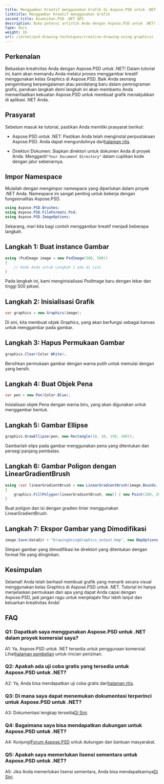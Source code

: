 ```yaml
---
title: Menggambar Kreatif menggunakan Grafik di Aspose.PSD untuk .NET
linktitle: Menggambar Kreatif menggunakan Grafik
second_title: Asumsikan.PSD .NET API
description: Buka potensi artistik Anda dengan Aspose.PSD untuk .NET! Ikuti tutorial kami untuk menggambar kreatif menggunakan Grafik.
type: docs
weight: 16
url: /id/net/psd-drawing-techniques/creative-drawing-using-graphics/
---
```

## Perkenalan

Bebaskan kreativitas Anda dengan Aspose.PSD untuk .NET! Dalam tutorial ini, kami akan memandu Anda melalui proses menggambar kreatif menggunakan kelas Graphics di Aspose.PSD. Baik Anda seorang pengembang berpengalaman atau pendatang baru dalam pemrograman grafis, panduan langkah demi langkah ini akan membantu Anda memanfaatkan kekuatan Aspose.PSD untuk membuat grafik menakjubkan di aplikasi .NET Anda.

## Prasyarat

Sebelum masuk ke tutorial, pastikan Anda memiliki prasyarat berikut:

-  Aspose.PSD untuk .NET: Pastikan Anda telah menginstal perpustakaan Aspose.PSD. Anda dapat mengunduhnya dari[halaman rilis](https://releases.aspose.com/psd/net/).

-  Direktori Dokumen: Siapkan direktori untuk dokumen Anda di proyek Anda. Mengganti`"Your Document Directory"` dalam cuplikan kode dengan jalur sebenarnya.

## Impor Namespace

Mulailah dengan mengimpor namespace yang diperlukan dalam proyek .NET Anda. Namespace ini sangat penting untuk bekerja dengan fungsionalitas Aspose.PSD.

```csharp
using Aspose.PSD.Brushes;
using Aspose.PSD.FileFormats.Psd;
using Aspose.PSD.ImageOptions;
```

Sekarang, mari kita bagi contoh menggambar kreatif menjadi beberapa langkah.

## Langkah 1: Buat instance Gambar

```csharp
using (PsdImage image = new PsdImage(500, 500))
{
    // Kode Anda untuk Langkah 1 ada di sini
}
```

Pada langkah ini, kami menginisialisasi PsdImage baru dengan lebar dan tinggi 500 piksel.

## Langkah 2: Inisialisasi Grafik

```csharp
var graphics = new Graphics(image);
```

Di sini, kita membuat objek Graphics, yang akan berfungsi sebagai kanvas untuk menggambar pada gambar.

## Langkah 3: Hapus Permukaan Gambar

```csharp
graphics.Clear(Color.White);
```

Bersihkan permukaan gambar dengan warna putih untuk memulai dengan yang bersih.

## Langkah 4: Buat Objek Pena

```csharp
var pen = new Pen(Color.Blue);
```

Inisialisasi objek Pena dengan warna biru, yang akan digunakan untuk menggambar bentuk.

## Langkah 5: Gambar Ellipse

```csharp
graphics.DrawEllipse(pen, new Rectangle(10, 10, 150, 100));
```

Gambarlah elips pada gambar menggunakan pena yang ditentukan dan persegi panjang pembatas.

## Langkah 6: Gambar Poligon dengan LinearGradientBrush

```csharp
using (var linearGradientBrush = new LinearGradientBrush(image.Bounds, Color.Red, Color.White, 45f))
{
    graphics.FillPolygon(linearGradientBrush, new[] { new Point(200, 200), new Point(400, 200), new Point(250, 350) });
}
```

Buat poligon dan isi dengan gradien linier menggunakan LinearGradientBrush.

## Langkah 7: Ekspor Gambar yang Dimodifikasi

```csharp
image.Save(dataDir + "DrawingUsingGraphics_output.bmp", new BmpOptions());
```

Simpan gambar yang dimodifikasi ke direktori yang ditentukan dengan format file yang diinginkan.

## Kesimpulan

Selamat! Anda telah berhasil membuat grafik yang menarik secara visual menggunakan kelas Graphics di Aspose.PSD untuk .NET. Tutorial ini hanya menjelaskan permukaan dari apa yang dapat Anda capai dengan Aspose.PSD, jadi jangan ragu untuk menjelajahi fitur lebih lanjut dan keluarkan kreativitas Anda!

## FAQ

### Q1: Dapatkah saya menggunakan Aspose.PSD untuk .NET dalam proyek komersial saya?

A1: Ya, Aspose.PSD untuk .NET tersedia untuk penggunaan komersial. Lihat[halaman pembelian](https://purchase.aspose.com/buy) untuk rincian perizinan.

### Q2: Apakah ada uji coba gratis yang tersedia untuk Aspose.PSD untuk .NET?

 A2: Ya, Anda bisa mendapatkan uji coba gratis dari[halaman rilis](https://releases.aspose.com/).

### Q3: Di mana saya dapat menemukan dokumentasi terperinci untuk Aspose.PSD untuk .NET?

 A3: Dokumentasi lengkap tersedia[Di Sini](https://reference.aspose.com/psd/net/).

### Q4: Bagaimana saya bisa mendapatkan dukungan untuk Aspose.PSD untuk .NET?

 A4: Kunjungi[Forum Aspose.PSD](https://forum.aspose.com/c/psd/34) untuk dukungan dan bantuan masyarakat.

### Q5: Apakah saya memerlukan lisensi sementara untuk Aspose.PSD untuk .NET?

 A5: Jika Anda memerlukan lisensi sementara, Anda bisa mendapatkannya[Di Sini](https://purchase.aspose.com/temporary-license/).
